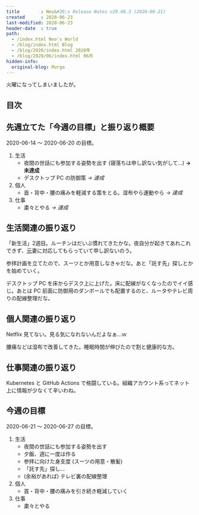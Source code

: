 ```yaml
---
title        : Neo&#39;s Release Notes v29.06.3 (2020-06-21)
created      : 2020-06-23
last-modified: 2020-06-23
header-date  : true
path:
  - /index.html Neo's World
  - /blog/index.html Blog
  - /blog/2020/index.html 2020年
  - /blog/2020/06/index.html 06月
hidden-info:
  original-blog: Murga
---
```


火曜になってしまいましたが。

## 目次

## 先週立てた「今週の目標」と振り返り概要

2020-06-14 ～ 2020-06-20 の目標。

1. 生活
    - 夜間の世話にも参加する姿勢を出す (寝落ちは申し訳ない気がして…) **→ 未達成**
    - デスクトップ PC の防御策 *→ 達成*
2. 個人
    - 首・背中・腰の痛みを軽減する策をとる。湿布やら運動やら *→ 達成*
3. 仕事
    - 粛々とやる *→ 達成*

## 生活関連の振り返り

「新生活」2週目。ルーチンはだいぶ慣れてきたかな。夜自分が起きてあれこれできず、<ins datetime="2021-03-26T00:00Z">元</ins>妻に対応してもらっていて申し訳ないのう。

参拝計画を立てたので、スーツとか用意しなきゃだな。あと「託す先」探しとかを始めていく。

デスクトップ PC を床からデスク上に上げた。床に配線がなくなったのでイイ感じ。あとは PC 前面に防御用のダンボールでも配置するのと、ルータやテレビ周りの配線整理だな。

## 個人関連の振り返り

Netflix 見てない。見る気になれないんだよなぁ…ｗ

腰痛などは湿布で改善してきた。睡眠時間が伸びたので割と健康的な方。

## 仕事関連の振り返り

Kubernetes と GitHub Actions で格闘している。組織アカウント系ってネット上に情報が少なくて辛いわね。

## 今週の目標

2020-06-21 〜 2020-06-27 の目標。

1. 生活
    - 夜間の世話にも参加する姿勢を出す
    - 夕飯、週に一度は作る
    - 参拝に向けた身支度 (スーツの用意・散髪)
    - 「託す先」探し…
    - (余裕があれば) テレビ裏の配線整理
2. 個人
    - 首・背中・腰の痛みを引き続き軽減していく
3. 仕事
    - 粛々とやる
